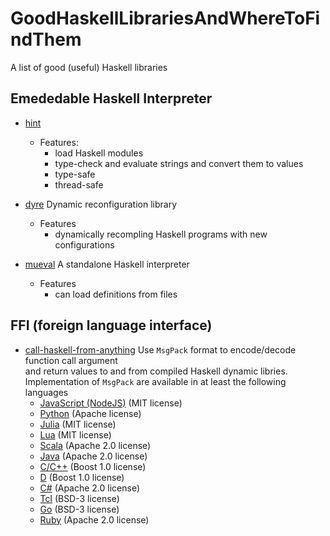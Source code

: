 # GoodHaskellLibrariesAndWhereToFindThem
A list of good (useful) Haskell libraries 


## Emededable Haskell Interpreter
* [hint](https://github.com/mvdan/hint)
  - Features:
    - load Haskell modules
    - type-check and evaluate strings and convert them to values
    - type-safe
    - thread-safe
    
* [dyre](https://github.com/willdonnelly/dyre)
  Dynamic reconfiguration library
  - Features
    - dynamically recompling Haskell programs with new configurations
    
* [mueval](https://github.com/gwern/mueval)
  A standalone Haskell interpreter
  - Features
    - can load definitions from files


## FFI (foreign language interface)
* [call-haskell-from-anything](https://github.com/nh2/call-haskell-from-anything)
  Use `MsgPack` format to encode/decode function call argument   
  and return values to and from compiled Haskell dynamic libries.   
  Implementation of `MsgPack` are available in at least the following languages
  - [JavaScript (NodeJS)](https://github.com/creationix/msgpack-js) (MIT license)
  - [Python](https://pypi.python.org/pypi/msgpack-python) (Apache license)
  - [Julia](https://github.com/kmsquire/MsgPack.jl) (MIT license)
  - [Lua](https://github.com/fperrad/lua-MessagePack) (MIT license)
  - [Scala](https://github.com/msgpack/msgpack-scala) (Apache 2.0 license)
  - [Java](https://github.com/msgpack/msgpack-java) (Apache 2.0 license)
  - [C/C++](https://github.com/msgpack/msgpack-c) (Boost 1.0 license)
  - [D](https://github.com/msgpack/msgpack-d) (Boost 1.0 license)
  - [C#](https://github.com/msgpack/msgpack-cli) (Apache 2.0  license)
  - [Tcl](https://github.com/jdc8/msgpack) (BSD-3 license)
  - [Go](https://github.com/ugorji/go-msgpack) (BSD-3 license)
  - [Ruby](https://github.com/msgpack/msgpack-ruby) (Apache 2.0 license)
